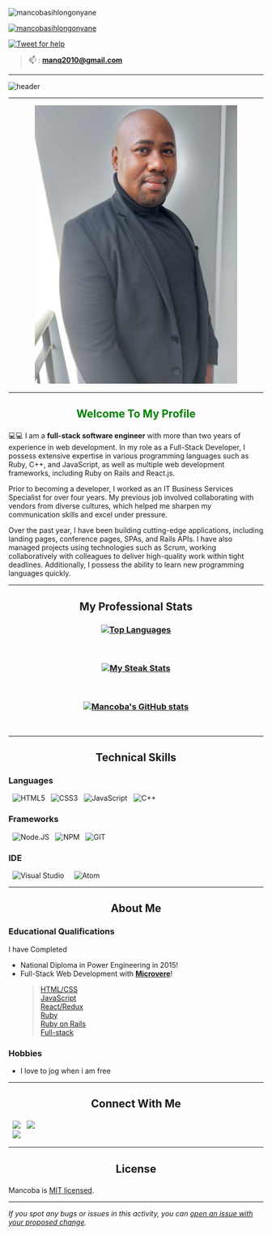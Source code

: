 <p align="left"> <img src="https://komarev.com/ghpvc/?username=manq2010&label=Profile%20views&color=0e75b6&style=flat" alt="mancobasihlongonyane" /> </p>

<p align="left"> <a href="https://github.com/ryo-ma/github-profile-trophy"><img src="https://github-profile-trophy.vercel.app/?username=manq2010&theme=radical&no-frame=true&column=-1" alt="mancobasihlongonyane" /></a> </p>

[![Tweet for help](https://img.shields.io/twitter/follow/mancoba_c?label=Tweet%20%40mancoba_c&style=social)](https://twitter.com/mancoba_c/)

> 📫 : **manq2010@gmail.com**

---

![header](https://capsule-render.vercel.app/api?type=soft&color=gradient&height=150&section=header&text=Hi%20👋,%20I'm%20Mancoba&fontSize=70&animation=twinkling)

---
<!-- # <p align="center">Hi 👋, I'm ![Mancoba](https://img.shields.io/badge/Mancoba-Sihlongonyane-blue)</p> -->

<p align="center">
  <img src="profile_pic.jpeg" alt="mancobasihlongonyane"  width="400" height="550"/>
</p>

---

## <p align="center" style="color: green">Welcome To My Profile</p>

💻💻 I am a **full-stack software engineer** with more than two years of experience in web development. In my role as a Full-Stack Developer, I possess extensive expertise in various programming languages such as Ruby, C++, and JavaScript, as well as multiple web development frameworks, including Ruby on Rails and React.js.

Prior to becoming a developer, I worked as an IT Business Services Specialist for over four years. My previous job involved collaborating with vendors from diverse cultures, which helped me sharpen my communication skills and excel under pressure.

Over the past year, I have been building cutting-edge applications, including landing pages, conference pages, SPAs, and Rails APIs. I have also managed projects using technologies such as Scrum, working collaboratively with colleagues to deliver high-quality work within tight deadlines. Additionally, I possess the ability to learn new programming languages quickly.

---

## <p align="center">My Professional Stats</p>

### <p align="center">[![Top Languages](https://github-readme-stats.vercel.app/api/top-langs/?username=manq2010&langs_count=8&hide=shell&layout=compact&theme=radical)](https://github.com/manq2010/github-readme-stats)</p>

&nbsp;

### <p align="center">[![My Steak Stats](https://github-readme-streak-stats.herokuapp.com/?user=manq2010&theme=radical)](https://github.com/manq2010/github-readme-stats)</p>

&nbsp;

### <p align="center">[![Mancoba's GitHub stats](https://github-readme-stats.vercel.app/api?username=manq2010&hide=contribs,prs&repo=github-readme-stats&theme=radical)](https://github.com/manq2010/github-readme-stats)</p>

&nbsp;

---

## <p align="center">Technical Skills</p>

### Languages

&nbsp;
![HTML5](https://img.shields.io/badge/HTML5-E34F26?style=for-the-badge&logo=html5&logoColor=white)
&nbsp;
![CSS3](https://img.shields.io/badge/CSS3-1572B6?style=for-the-badge&logo=css3&logoColor=white)
&nbsp;
![JavaScript](https://img.shields.io/badge/JavaScript-323330?style=for-the-badge&logo=javascript&logoColor=F7DF1E)
&nbsp;
![C++](https://img.shields.io/badge/C%2B%2B-00599C?style=for-the-badge&logo=c%2B%2B&logoColor=white) &nbsp;

<!-- ### Database

&nbsp;
![MANGODB](https://img.shields.io/badge/MongoDB-white?style=for-the-badge&logo=mongodb&logoColor=4EA94B)
&nbsp; -->

### Frameworks

&nbsp;
![Node.JS](https://img.shields.io/badge/Node.js-339933?style=for-the-badge&logo=nodedotjs&logoColor=white)
&nbsp;
![NPM](https://img.shields.io/badge/npm-CB3837?style=for-the-badge&logo=npm&logoColor=white)
&nbsp;
![GIT](https://img.shields.io/badge/Git-F05032?style=for-the-badge&logo=git&logoColor=white)
&nbsp;

### IDE

&nbsp;
![Visual Studio](https://img.shields.io/badge/Visual_Studio_Code-0078D4?style=for-the-badge&logo=visual%20studio%20code&logoColor=white) &nbsp;
&nbsp;
![Atom](https://img.shields.io/badge/Atom-66595C?style=for-the-badge&logo=Atom&logoColor=white) &nbsp;

---

## <p align="center">About Me</p>

### Educational Qualifications

I have Completed

* National Diploma in Power Engineering in 2015!
* Full-Stack Web Development with [**Microvere**](https://www.microverse.org/)!
  > [HTML/CSS](https://www.credential.net/9b24cf16-27ed-4d95-b05a-2f1a1552f917#gs.i19wnd) </br>
  > [JavaScript](https://www.credential.net/d1298040-be84-4cd4-894f-7959d2ee7a18#gs.vtmcpv) </br>
  > [React/Redux](https://www.credential.net/53f1f55a-aa60-4d2d-8ce7-efd620da68db#gs.vtmcps) </br>
  > [Ruby](https://www.credential.net/4a606402-34d9-475a-8001-a11330748c11#gs.vtmd3s) </br>
  > [Ruby on Rails](https://www.credential.net/413793ad-2418-4556-a59d-64c8b350d080#gs.vtmd2m) </br>
  > [Full-stack](https://www.credential.net/547ebbc6-2e9f-497a-8d5c-9bb9e0830fb2#gs.wyalkj) </br>

### Hobbies

* I love to jog when i am free

---

## <p align="center">Connect With Me</p>

&nbsp;
<a target="_blank"
href="https://www.linkedin.com/in/mancoba/"><img
src="https://img.shields.io/badge/-LinkedIn-0077b5?style=for-the-badge&logo=LinkedIn&logoColor=white"></img></a>
&nbsp;
<a target="_blank"
href="https://twitter.com/mancoba_c"><img
src="https://img.shields.io/badge/-Twitter-1DA1F2?style=for-the-badge&logo=Twitter&logoColor=white"></img></a>  
&nbsp;
<a target="_blank"
href="mailto:manq2010@gmail.com"><img
src="https://img.shields.io/badge/-Gmail-D14836?style=for-the-badge&logo=Gmail&logoColor=white"></img></a>
&nbsp;

---

## <p align="center">License</p>

Mancoba is [MIT licensed](LICENSE.md).

---

_If you spot any bugs or issues in this activity, you can [open an issue with your proposed change](CONTRIBUTING.md)._
